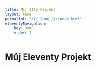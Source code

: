 ```yaml
---
title: Můj 11ty Projekt
layout: base
permalink: "/{{ lang }}/index.html"
eleventyNavigation:
    key: Domů
    order: 1
---
```

# Můj Eleventy Projekt
